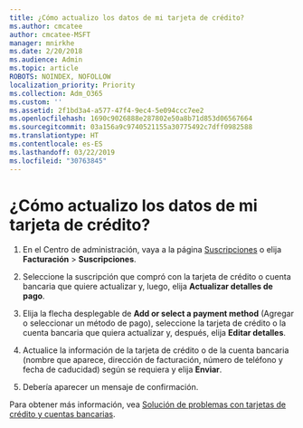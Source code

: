 ```yaml
---
title: ¿Cómo actualizo los datos de mi tarjeta de crédito?
ms.author: cmcatee
author: cmcatee-MSFT
manager: mnirkhe
ms.date: 2/20/2018
ms.audience: Admin
ms.topic: article
ROBOTS: NOINDEX, NOFOLLOW
localization_priority: Priority
ms.collection: Adm_O365
ms.custom: ''
ms.assetid: 2f1bd3a4-a577-47f4-9ec4-5e094ccc7ee2
ms.openlocfilehash: 1690c9026888e287802e50a8b71d853d06567664
ms.sourcegitcommit: 03a156a9c9740521155a30775492c7dff0982588
ms.translationtype: HT
ms.contentlocale: es-ES
ms.lasthandoff: 03/22/2019
ms.locfileid: "30763845"
---
```

# <a name="how-do-i-update-my-credit-card-information"></a>¿Cómo actualizo los datos de mi tarjeta de crédito?

1. En el Centro de administración, vaya a la página [Suscripciones](https://go.microsoft.com/fwlink/p/?linkid=842054) o elija **Facturación** \> **Suscripciones**.
    
2. Seleccione la suscripción que compró con la tarjeta de crédito o cuenta bancaria que quiere actualizar y, luego, elija **Actualizar detalles de pago**.
    
3. Elija la flecha desplegable de **Add or select a payment method** (Agregar o seleccionar un método de pago), seleccione la tarjeta de crédito o la cuenta bancaria que quiera actualizar y, después, elija **Editar detalles**.
    
4. Actualice la información de la tarjeta de crédito o de la cuenta bancaria (nombre que aparece, dirección de facturación, número de teléfono y fecha de caducidad) según se requiera y elija **Enviar**.
    
5. Debería aparecer un mensaje de confirmación.
    
Para obtener más información, vea [Solución de problemas con tarjetas de crédito y cuentas bancarias](https://support.office.com/article/30ba9c83-50d8-4020-90ed-830a5b8c8724).
  

